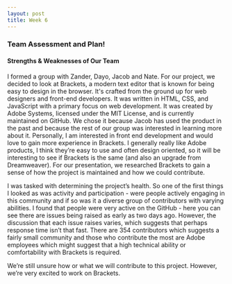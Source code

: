 ```yaml
---
layout: post
title: Week 6
---
```


### Team Assessment and Plan!

#### Strengths & Weaknesses of Our Team


I formed a group with Zander, Dayo, Jacob and Nate. For our project, we decided to look at Brackets, a modern text editor that is known for being easy to design in the browser. It's crafted from the ground up for web designers and front-end developers. It was written in HTML, CSS, and JavaScript with a primary focus on web development. It was created by Adobe Systems, licensed under the MIT License, and is currently maintained on GitHub. We chose it because Jacob has used the product in the past and because the rest of our group was interested in learning more about it. Personally, I am interested in front end development and would love to gain more experience in Brackets. I generally really like Adobe products, I think they’re easy to use and often design oriented, so it will be interesting to see if Brackets is the same (and also an upgrade from Dreamweaver). For our presentation, we researched Brackets to gain a sense of how the project is maintained and how we could contribute. 

I was tasked with determining the project’s health. So one of the first things I looked as was activity and participation - were people actively engaging in this community and if so was it a diverse group of contributors with varying abilities. I found that people were very active on the GitHub - here you can see there are issues being raised as early as two days ago. However, the discussion that each issue raises varies, which suggests that perhaps response time isn’t that fast. There are 354 contributors which suggests a fairly small community and those who contribute the most are Adobe employees which might suggest that a high technical ability or comfortability with Brackets is required. 

We’re still unsure how or what we will contribute to this project. However, we’re very excited to work on Brackets.
